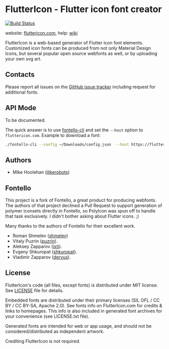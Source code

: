 FlutterIcon - Flutter icon font creator
=======================================

[![Build Status](https://travis-ci.org/ilikerobots/polyicon.png)](https://travis-ci.org/ilikerobots/polyicon)

website: [fluttericon.com](http://fluttericon.com/), help: [wiki](https://github.com/ilikerobots/polyicon/wiki/Help)

FlutterIcon is a web-based generator of Flutter icon font elements.
Customized icon fonts can be produced from not only Material Design Icons,
but several popular open source webfonts as well, or by uploading 
your own svg art.

## Contacts
 
Please report all issues on the [GitHub issue tracker](https://github.com/ilikerobots/fluttericon/issues)
including request for additional fonts.

## API Mode

To be documented.  

The quick answer is to use [fontello-cli](https://github.com/paulyoung/fontello-cli)
and set the `--host` option to `fluttericon.com`.  Example to download a font:

```sh
./fontello-cli --config ~/Downloads/config.json  --host https://fluttericon.com install
```

## Authors

- Mike Hoolehan ([ilikerobots](https://github.com/ilikerobots))

## Fontello

This project is a fork of Fontello, a great product for producing 
webfonts.  The authors of that project declined a Pull Request to 
support generation of polymer iconsets directly in Fontello, so 
PolyIcon was spun off to handle that task exclusively.  I didn't 
bother asking about Flutter icons. ;)

Many thanks to the authors of Fontello for their excellent work.
 * Roman Shmelev ([shmelev](https://github.com/shmelev))
 * Vitaly Puzrin ([puzrin](https://github.com/puzrin)).
 * Aleksey Zapparov ([ixti](https://github.com/ixti)).
 * Evgeny Shkuropat ([shkuropat](https://github.com/shkuropat)).
 * Vladimir Zapparov ([dervus](https://github.com/dervus)).

## License

FlutterIcon's code (all files, except fonts) is distributed under MIT license. See
[LICENSE](https://github.com/ilikerobots/polyicon/blob/master/LICENSE) file for details.

Embedded fonts are distributed under their primary licenses (SIL OFL / CC BY / CC BY-SA, Apache 2.0).
See fonts info on FlutterIcon.com for credits & links to homepages. This info is also
included in generated font archives for your convenience (see LICENSE.txt file).

Generated fonts are intended for web or app usage, and should not be
considered/distributed as independent artwork. 

Crediting FlutterIcon is not required.
